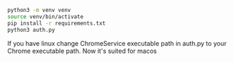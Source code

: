 ```bash
python3 -m venv venv
source venv/bin/activate
pip install -r requirements.txt
python3 auth.py
```

If you have linux change ChromeService executable path in auth.py to your Chrome executable path. Now it's suited for macos
